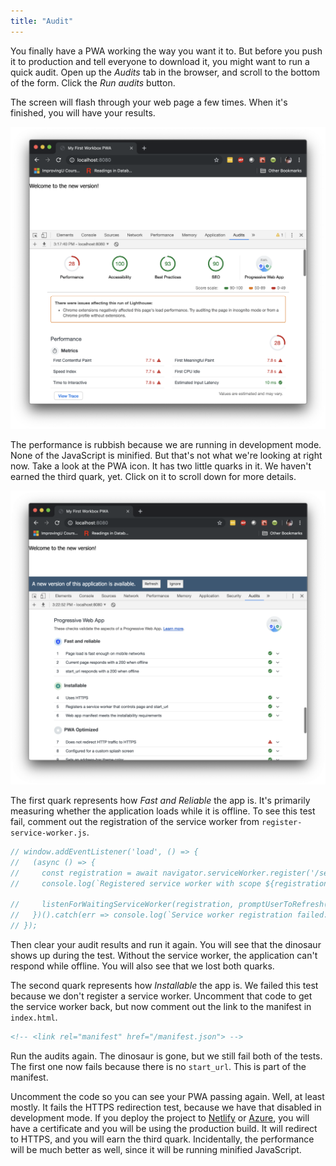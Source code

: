 ```yaml
---
title: "Audit"
---
```


You finally have a PWA working the way you want it to.
But before you push it to production and tell everyone to download it, you might want to run a quick audit.
Open up the *Audits* tab in the browser, and scroll to the bottom of the form.
Click the *Run audits* button.

The screen will flash through your web page a few times.
When it's finished, you will have your results.

![Audit results from a Workbox application](./audit-results.png)

The performance is rubbish because we are running in development mode.
None of the JavaScript is minified.
But that's not what we're looking at right now.
Take a look at the PWA icon.
It has two little quarks in it.
We haven't earned the third quark, yet.
Click on it to scroll down for more details.

![Details about the PWA audit results](./pwa-details.png)

The first quark represents how *Fast and Reliable* the app is.
It's primarily measuring whether the application loads while it is offline.
To see this test fail, comment out the registration of the service worker from `register-service-worker.js`.

```javascript
// window.addEventListener('load', () => {
//   (async () => {
//     const registration = await navigator.serviceWorker.register('/service-worker.js');
//     console.log(`Registered service worker with scope ${registration.scope}.`);

//     listenForWaitingServiceWorker(registration, promptUserToRefresh(promptForRefresh));
//   })().catch(err => console.log(`Service worker registration failed: ${err}`));
// });
```

Then clear your audit results and run it again.
You will see that the dinosaur shows up during the test.
Without the service worker, the application can't respond while offline.
You will also see that we lost both quarks.

The second quark represents how *Installable* the app is.
We failed this test because we don't register a service worker.
Uncomment that code to get the service worker back, but now comment out the link to the manifest in `index.html`.

```html
<!-- <link rel="manifest" href="/manifest.json"> -->
```

Run the audits again.
The dinosaur is gone, but we still fail both of the tests.
The first one now fails because there is no `start_url`.
This is part of the manifest.

Uncomment the code so you can see your PWA passing again.
Well, at least mostly.
It fails the HTTPS redirection test, because we have that disabled in development mode.
If you deploy the project to [Netlify](https://netlify.com) or [Azure](https://azure.com), you will have a certificate and you will be using the production build.
It will redirect to HTTPS, and you will earn the third quark.
Incidentally, the performance will be much better as well, since it will be running minified JavaScript.
